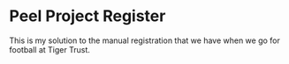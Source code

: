 # Peel Project Register
 This is my solution to the manual registration that we have when we go for football at Tiger Trust.
